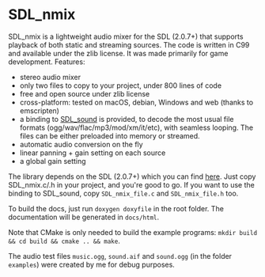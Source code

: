 # SDL_nmix

SDL_nmix is a lightweight audio mixer for the SDL (2.0.7+) that supports playback of both static and streaming sources. The code is written in C99 and available under the zlib license. It was made primarily for game development. Features:

- stereo audio mixer
- only two files to copy to your project, under 800 lines of code
- free and open source under zlib license
- cross-platform: tested on macOS, debian, Windows and web (thanks to emscripten)
- a binding to [SDL_sound](https://hg.icculus.org/icculus/SDL_sound/) is provided, to decode the most usual file formats (ogg/wav/flac/mp3/mod/xm/it/etc), with seamless looping. The files can be either preloaded into memory or streamed.
- automatic audio conversion on the fly
- linear panning + gain setting on each source
- a global gain setting

The library depends on the SDL (2.0.7+) which you can find [here](https://www.libsdl.org/). Just copy SDL_nmix.c/.h in your project, and you're good to go. If you want to use the binding to SDL_sound, copy `SDL_nmix_file.c` and `SDL_nmix_file.h` too.

To build the docs, just run `doxygen doxyfile` in the root folder. The documentation will be generated in `docs/html`.

Note that CMake is only needed to build the example programs: `mkdir build && cd build && cmake .. && make`.

The audio test files `music.ogg`, `sound.aif` and `sound.ogg` (in the folder `examples`) were created by me for debug purposes.
